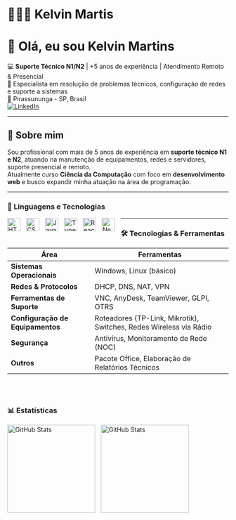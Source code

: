 # 👩🏻‍💻 Kelvin Martis

# 👋 Olá, eu sou Kelvin Martins  

💻 **Suporte Técnico N1/N2** | +5 anos de experiência | Atendimento Remoto & Presencial  
🎯 Especialista em resolução de problemas técnicos, configuração de redes e suporte a sistemas  
📍 Pirassununga - SP, Brasil  
[![LinkedIn](https://img.shields.io/badge/LinkedIn-0077B5?style=flat&logo=linkedin&logoColor=white)](https://www.linkedin.com/in/kelvin-martins-38528735b/)  


---

## 🚀 Sobre mim

Sou profissional com mais de 5 anos de experiência em **suporte técnico N1 e N2**, atuando na manutenção de equipamentos, redes e servidores, suporte presencial e remoto.  
Atualmente curso **Ciência da Computação** com foco em **desenvolvimento web** e busco expandir minha atuação na área de programação.  

---

### 🤖 Linguagens e Tecnologias

<img 
    align="left" 
    alt="HTML"
    title="HTML" 
    width="30px" 
    style="padding-right: 10px;" 
    src="https://cdn.jsdelivr.net/gh/devicons/devicon@latest/icons/html5/html5-original.svg" 
/>
<img 
    align="left" 
    alt="CSS" 
    title="CSS"
    width="30px" 
    style="padding-right: 10px;" 
    src="https://cdn.jsdelivr.net/gh/devicons/devicon@latest/icons/css3/css3-original.svg" 
/>
<img 
    align="left" 
    alt="JavaScript" 
    title="JavaScript"
    width="30px" 
    style="padding-right: 10px;" 
    src="https://cdn.jsdelivr.net/gh/devicons/devicon@latest/icons/javascript/javascript-original.svg" 
/>
<img 
    align="left" 
    alt="TypeScript"
    title="TypeScript" 
    width="30px" 
    style="padding-right: 10px;" 
    src="https://cdn.jsdelivr.net/gh/devicons/devicon@latest/icons/typescript/typescript-original.svg" 
/>
<img 
    align="left" 
    alt="React"
    title="React" 
    width="30px" 
    style="padding-right: 10px;" 
    src="https://cdn.jsdelivr.net/gh/devicons/devicon@latest/icons/react/react-original.svg" 
/>
<img 
    align="left" 
    alt="Next.js" 
    title="Next.js"
    width="30px" 
    style="padding-right: 10px;" 
    src="https://cdn.jsdelivr.net/gh/devicons/devicon@latest/icons/nextjs/nextjs-original.svg" 
/>

---

### 🛠️ Tecnologias & Ferramentas

| Área | Ferramentas |
|------|-------------|
| **Sistemas Operacionais** | Windows, Linux (básico) |
| **Redes & Protocolos** | DHCP, DNS, NAT, VPN |
| **Ferramentas de Suporte** | VNC, AnyDesk, TeamViewer, GLPI, OTRS |
| **Configuração de Equipamentos** | Roteadores (TP-Link, Mikrotik), Switches, Redes Wireless via Rádio |
| **Segurança** | Antivírus, Monitoramento de Rede (NOC) |
| **Outros** | Pacote Office, Elaboração de Relatórios Técnicos |


<br/>
<br/>

### 📊 Estatísticas

<p>
  <img 
    align="left" 
    alt="GitHub Stats" 
    height="200" 
    style="padding-right: 10px;" 
    src="https://github-readme-stats.vercel.app/api?username=Larissakich&show_icons=true&theme=tokyonight&include_all_commits=true&locale=pt-br" 
  />

<img 
      align="left" 
      alt="GitHub Stats" 
      height="200" 
      src="https://github-readme-stats.vercel.app/api/top-langs/?username=larissakich&theme=tokyonight&layout=compact&custom_title=Tecnologias&langs_count=9" 
  />

</p>
